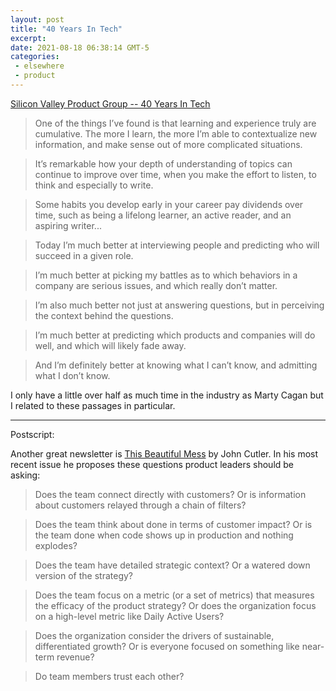 ```yaml
---
layout: post
title: "40 Years In Tech"
excerpt: 
date: 2021-08-18 06:38:14 GMT-5
categories: 
 - elsewhere
 - product
---
```


[Silicon Valley Product Group -- 40 Years In Tech](https://svpg.com/40-years-in-tech/)

> One of the things I’ve found is that learning and experience truly are cumulative.  The more I learn, the more I’m able to contextualize new information, and make sense out of more complicated situations.

> It’s remarkable how your depth of understanding of topics can continue to improve over time, when you make the effort to listen, to think and especially to write.

> Some habits you develop early in your career pay dividends over time, such as being a lifelong learner, an active reader, and an aspiring writer...

> Today I’m much better at interviewing people and predicting who will succeed in a given role.

> I’m much better at picking my battles as to which behaviors in a company are serious issues, and which really don’t matter. 

> I’m also much better not just at answering questions, but in perceiving the context behind the questions.

> I’m much better at predicting which products and companies will do well, and which will likely fade away.

> And I’m definitely better at knowing what I can’t know, and admitting what I don’t know.

I only have a little over half as much time in the industry as Marty Cagan but I related to these passages in particular.

---

Postscript:

Another great newsletter is [This Beautiful Mess](https://cutlefish.substack.com/) by John Cutler. In his most recent issue he proposes these questions product leaders should be asking:

> Does the team connect directly with customers? Or is information about customers relayed through a chain of filters?

> Does the team think about done in terms of customer impact? Or is the team done when code shows up in production and nothing explodes?

> Does the team have detailed strategic context? Or a watered down version of the strategy?

> Does the team focus on a metric (or a set of metrics) that measures the efficacy of the product strategy? Or does the organization focus on a high-level metric like Daily Active Users?

> Does the organization consider the drivers of sustainable, differentiated growth? Or is everyone focused on something like near-term revenue?

> Do team members trust each other?